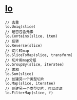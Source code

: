# [lo](https://pkg.go.dev/github.com/samber/lo)

```golang
// 去重
lo.Uniq(slice)
// 是否包含元素
lo.Contains(slice, item)
// 反转
lo.Reverse(slice)
// 切片转map
lo.SliceToMap(slice, transform)
// 切片用map分组
lo.GroupBy(slice, iteratee)
// 求和
lo.Sum(slice)
// 创建另一个类型切片
lo.Map(slice, iteratee)
// 创建另一个类型切片，可以过滤
lo.FilterMap(slice, f)
```

